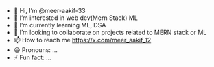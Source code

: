 - 👋 Hi, I’m @meer-aakif-33
- 👀 I’m interested in web dev(Mern Stack) ML
- 🌱 I’m currently learning ML, DSA
- 💞️ I’m looking to collaborate on projects related to MERN stack or ML
- 📫 How to reach me https://x.com/meer_aakif_12
- 😄 Pronouns: ...
- ⚡ Fun fact: ...

<!---
meer-aakif-33/meer-aakif-33 is a ✨ special ✨ repository because its `README.md` (this file) appears on your GitHub profile.
You can click the Preview link to take a look at your changes.
--->
